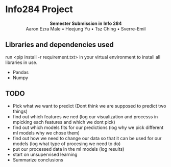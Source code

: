 # Info284 Project

<div align="center"><strong>Semester Submission in Info 284</strong></div>
<div align="center">Aaron Ezra Male • Heejung Yu • Tsz Ching • Sverre-Emil</div>

## Libraries and dependencies used

run <pip install -r requirement.txt> in your virtual environment to install all libraries in use.

<ul>
    <li>Pandas</li>
    <li>Numpy</li>
</ul>

## TODO

- Pick what we want to predict (Dont think we are supposed to predict two things)
- find out which features we ned (log our visualization and processs in mpicking each features and which we dont pick)
- find out which models fits for our predictions (log why we pick different ml models why we chose them)
- find out how we need to change our data so that it can be used for our models (log what type of procesing we need to do)
- put our processed data in the ml models (log results)
- start on unsupervised learning
- Summarize conclusions
